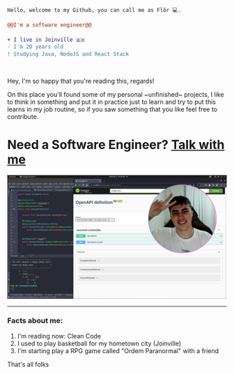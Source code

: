 ```diff
Hello, welcome to my Github, you can call me as Flôr 💻.

@@I'm a software engineer@@

+ I live in Joinville 🇧🇷
- I'm 20 years old
! Studying Java, NodeJS and React Stack
```

<br>

Hey, I'm so happy that you're reading this, regards!

On this place you'll found some of my personal ~unfinished~ projects, I like to think in something and put it in practice just to learn and try to put this learns in my job routine, so if you saw something that you like feel free to contribute.


# Need a Software Engineer? [**Talk with me**](https://www.linkedin.com/in/gustavoflor/)

![My study environment and me](welcome.png)

---

### Facts about me:

1. I'm reading now: Clean Code
2. I used to play basketball for my hometown city (Joinville)
3. I'm starting play a RPG game called "Ordem Paranormal" with a friend

That's all folks
